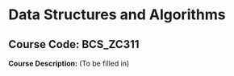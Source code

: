 # Data Structures and Algorithms

## Course Code: BCS_ZC311

**Course Description:**
(To be filled in)